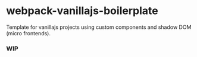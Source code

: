 # webpack-vanillajs-boilerplate

Template for vanillajs projects using custom components and shadow DOM (micro frontends).

### WIP